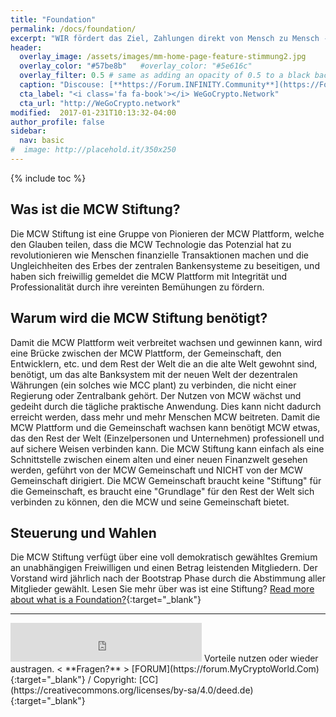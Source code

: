 ```yaml
---
title: "Foundation"
permalink: /docs/foundation/
excerpt: "WIR fördert das Ziel, Zahlungen direkt von Mensch zu Mensch - ohne zentralem Bankensystem - zu ermöglichen."
header:
  overlay_image: /assets/images/mm-home-page-feature-stimmung2.jpg
  overlay_color: "#57be8b"   #overlay_color: "#5e616c"
  overlay_filter: 0.5 # same as adding an opacity of 0.5 to a black background
  caption: "Discouse: [**https://Forum.INFINITY.Community**](https://Forum.INFINITY.Community){:target='_blank'}"
  cta_label: "<i class='fa fa-book'></i> WeGoCrypto.Network"
  cta_url: "http://WeGoCrypto.network"
modified:  2017-01-231T10:13:32-04:00
author_profile: false
sidebar:
  nav: basic
#  image: http://placehold.it/350x250
---
```

{% include toc %}

## Was ist die MCW Stiftung?
Die MCW Stiftung ist eine Gruppe von Pionieren der MCW Plattform, welche den Glauben teilen, dass die MCW Technologie das Potenzial hat zu revolutionieren wie Menschen finanzielle Transaktionen machen und die Ungleichheiten des Erbes der zentralen Bankensysteme zu beseitigen, und haben sich freiwillig gemeldet die MCW Plattform mit Integrität und Professionalität durch ihre vereinten Bemühungen zu fördern.

## Warum wird die MCW Stiftung benötigt?
Damit die MCW Plattform weit verbreitet wachsen und gewinnen kann, wird eine Brücke zwischen der MCW Plattform, der Gemeinschaft, den Entwicklern, etc. und dem Rest der Welt die an die alte Welt gewohnt sind, benötigt, um das alte Banksystem mit der neuen Welt der dezentralen Währungen (ein solches wie MCC plant) zu verbinden, die nicht einer Regierung oder Zentralbank gehört. Der Nutzen von MCW wächst und gedeiht durch die tägliche praktische Anwendung. Dies kann nicht dadurch erreicht werden, dass mehr und mehr Menschen MCW beitreten. Damit die MCW Plattform und die Gemeinschaft wachsen kann benötigt MCW etwas, das den Rest der Welt (Einzelpersonen und Unternehmen) professionell und auf sichere Weisen verbinden kann. Die MCW Stiftung kann einfach als eine Schnittstelle zwischen einem alten und einer neuen Finanzwelt gesehen werden, geführt von der MCW Gemeinschaft und NICHT von der MCW Gemeinschaft dirigiert. Die MCW Gemeinschaft braucht keine "Stiftung" für die Gemeinschaft, es braucht eine "Grundlage" für den Rest der Welt sich verbinden zu können, den die MCW und seine Gemeinschaft bietet.

## Steuerung und Wahlen
Die MCW Stiftung verfügt über eine voll demokratisch gewähltes Gremium an unabhängigen Freiwilligen und einen Betrag leistenden Mitgliedern. Der Vorstand wird jährlich nach der Bootstrap Phase durch die Abstimmung aller Mitglieder gewählt. Lesen Sie mehr über was ist eine Stiftung?
[Read more about what is a Foundation?](https://mycryptoworld.com/whitepaper/de/Foundation.html#){:target="_blank"}

---
<iframe class="ktv2" src="https://klicktipp.s3.amazonaws.com/userimages/27858/forms/59928/1dw8zmpxz8z84a3.html"
style="position:relative;display:inline-block;border:none;background:transparent none no-repeat scroll 0 0;margin:0;" width="306" height="62" scrolling="no"></iframe>
Vorteile nutzen oder wieder austragen.  < **Fragen?** > [FORUM](https://forum.MyCryptoWorld.Com){:target="_blank"} / Copyright: [CC](https://creativecommons.org/licenses/by-sa/4.0/deed.de){:target="_blank"}
